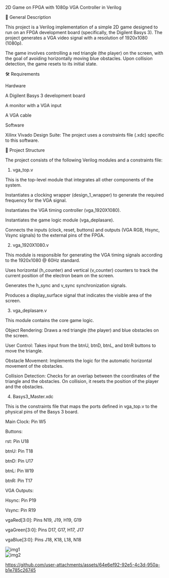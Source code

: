 2D Game on FPGA with 1080p VGA Controller in Verilog

📝 General Description

This project is a Verilog implementation of a simple 2D game designed to run on an FPGA development board (specifically, the Digilent Basys 3). The project generates a VGA video signal with a resolution of 1920x1080 (1080p).

The game involves controlling a red triangle (the player) on the screen, with the goal of avoiding horizontally moving blue obstacles. Upon collision detection, the game resets to its initial state.

🛠️ Requirements

Hardware

A Digilent Basys 3 development board

A monitor with a VGA input

A VGA cable

Software

Xilinx Vivado Design Suite: The project uses a constraints file (.xdc) specific to this software.

📁 Project Structure

The project consists of the following Verilog modules and a constraints file:

1. vga_top.v
   
This is the top-level module that integrates all other components of the system.

Instantiates a clocking wrapper (design_1_wrapper) to generate the required frequency for the VGA signal.

Instantiates the VGA timing controller (vga_1920X1080).

Instantiates the game logic module (vga_deplasare).

Connects the inputs (clock, reset, buttons) and outputs (VGA RGB, Hsync, Vsync signals) to the external pins of the FPGA.

2. vga_1920X1080.v

This module is responsible for generating the VGA timing signals according to the 1920x1080 @ 60Hz standard.

Uses horizontal (h_counter) and vertical (v_counter) counters to track the current position of the electron beam on the screen.

Generates the h_sync and v_sync synchronization signals.

Produces a display_surface signal that indicates the visible area of the screen.

3. vga_deplasare.v

This module contains the core game logic.

Object Rendering: Draws a red triangle (the player) and blue obstacles on the screen.

User Control: Takes input from the btnU, btnD, btnL, and btnR buttons to move the triangle.

Obstacle Movement: Implements the logic for the automatic horizontal movement of the obstacles.

Collision Detection: Checks for an overlap between the coordinates of the triangle and the obstacles. On collision, it resets the position of the player and the obstacles.

4. Basys3_Master.xdc

This is the constraints file that maps the ports defined in vga_top.v to the physical pins of the Basys 3 board.

Main Clock: Pin W5

Buttons:

rst: Pin U18

btnU: Pin T18

btnD: Pin U17

btnL: Pin W19

btnR: Pin T17

VGA Outputs:

Hsync: Pin P19

Vsync: Pin R19

vgaRed[3:0]: Pins N19, J19, H19, G19

vgaGreen[3:0]: Pins D17, G17, H17, J17

vgaBlue[3:0]: Pins J18, K18, L18, N18

![img1](https://github.com/user-attachments/assets/233a3ab8-4a86-49b9-a720-41fffcbcf739)  
![img2](https://github.com/user-attachments/assets/aad6efb3-906a-4e43-96c3-2119b61978b0)


https://github.com/user-attachments/assets/64e6ef92-92e5-4c3d-950a-b1e785c26745


